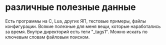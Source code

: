 # различные полезные данные

Есть программы на C, Lua, других ЯП, тестовые примеры, файлы конфигурации.
Всякие полезные для меня вещи, которые наработались за время.
Внутри директорий есть теги "\_tags1". Можно искать по ключевым словам файловым поиском.


